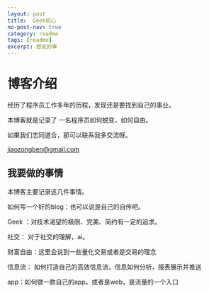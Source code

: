```yaml
---
layout: post
title:  Geek初心
no-post-nav: true
category: readme
tags: [readme]
excerpt: 想说的事
---
```




# 博客介绍

经历了程序员工作多年的历程，发现还是要找到自己的事业。

本博客就是记录了 一名程序员如何蜕变，如何自由。

如果我们志同道合，那可以联系我多交流呀。

jiaozongben@gmail.com





## 我要做的事情

本博客主要记录这几件事情。

如何写一个好的blog：也可以说是自己的自传吧。

Geek ：对技术渴望的极限、完美、简约有一定的追求。

社交： 对于社交的理解，ai。

财富自由：这里会说到一些量化交易或者是交易的理念

信息流： 如何打造自己的高效信息流，信息如何分析，报表展示并推送

app：如何做一款自己的app。或者是web，是流量的一个入口



